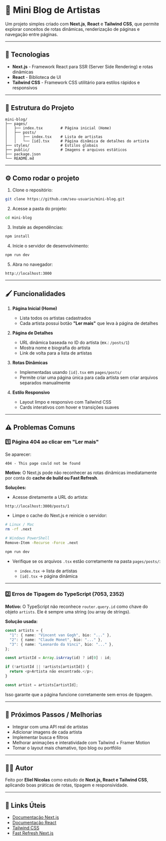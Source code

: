 # 🎨 Mini Blog de Artistas

Um projeto simples criado com **Next.js**, **React** e **Tailwind CSS**, que permite explorar conceitos de rotas dinâmicas, renderização de páginas e navegação entre páginas.

---

## 🚀 Tecnologias

- **Next.js** - Framework React para SSR (Server Side Rendering) e rotas dinâmicas
- **React** - Biblioteca de UI
- **Tailwind CSS** - Framework CSS utilitário para estilos rápidos e responsivos

---

## 📂 Estrutura do Projeto

```
mini-blog/
├── pages/
│   ├── index.tsx        # Página inicial (Home)
│   ├── posts/
│   │   ├── index.tsx    # Lista de artistas
│   │   └── [id].tsx     # Página dinâmica de detalhes do artista
├── styles/              # Estilos globais
├── public/              # Imagens e arquivos estáticos
├── package.json
└── README.md
```

---

## ⚙️ Como rodar o projeto

1. Clone o repositório:
```bash
git clone https://github.com/seu-usuario/mini-blog.git
```

2. Acesse a pasta do projeto:

```bash
cd mini-blog
```

3. Instale as dependências:

```bash
npm install
```

4. Inicie o servidor de desenvolvimento:

```bash
npm run dev
```

5. Abra no navegador:

```
http://localhost:3000
```

---

## 🖌️ Funcionalidades

1. **Página Inicial (Home)**

   * Lista todos os artistas cadastrados
   * Cada artista possui botão **"Ler mais"** que leva à página de detalhes

2. **Página de Detalhes**

   * URL dinâmica baseada no ID do artista (ex.: `/posts/1`)
   * Mostra nome e biografia do artista
   * Link de volta para a lista de artistas

3. **Rotas Dinâmicas**

   * Implementadas usando `[id].tsx` em `pages/posts/`
   * Permite criar uma página única para cada artista sem criar arquivos separados manualmente

4. **Estilo Responsivo**

   * Layout limpo e responsivo com Tailwind CSS
   * Cards interativos com hover e transições suaves

---

## ⚠️ Problemas Comuns

### 1️⃣ Página 404 ao clicar em "Ler mais"

Se aparecer:

```
404 - This page could not be found
```

**Motivo:**
O Next.js pode não reconhecer as rotas dinâmicas imediatamente por conta do **cache de build ou Fast Refresh**.

**Soluções:**

* Acesse diretamente a URL do artista:

```
http://localhost:3000/posts/1
```

* Limpe o cache do Next.js e reinicie o servidor:

```bash
# Linux / Mac
rm -rf .next

# Windows PowerShell
Remove-Item -Recurse -Force .next

npm run dev
```

* Verifique se os arquivos `.tsx` estão corretamente na pasta `pages/posts/`:

  * `index.tsx` → lista de artistas
  * `[id].tsx` → página dinâmica

---

### 2️⃣ Erros de Tipagem do TypeScript (7053, 2352)

**Motivo:**
O TypeScript não reconhece `router.query.id` como chave do objeto `artists`. Ele é sempre uma string (ou array de strings).

**Solução usada:**

```ts
const artists = {
  "1": { name: "Vincent van Gogh", bio: "..." },
  "2": { name: "Claude Monet", bio: "..." },
  "3": { name: "Leonardo da Vinci", bio: "..." },
};

const artistId = Array.isArray(id) ? id[0] : id;

if (!artistId || !artists[artistId]) {
  return <p>Artista não encontrado.</p>;
}

const artist = artists[artistId];
```

Isso garante que a página funcione corretamente sem erros de tipagem.

---

## 📝 Próximos Passos / Melhorias

* Integrar com uma API real de artistas
* Adicionar imagens de cada artista
* Implementar busca e filtros
* Melhorar animações e interatividade com Tailwind + Framer Motion
* Tornar o layout mais chamativo, tipo blog ou portfólio

---

## 👨‍💻 Autor

Feito por **Eliel Nicolas** como estudo de **Next.js, React e Tailwind CSS**, aplicando boas práticas de rotas, tipagem e responsividade.

---

## 🔗 Links Úteis

* [Documentação Next.js](https://nextjs.org/docs)
* [Documentação React](https://react.dev/)
* [Tailwind CSS](https://tailwindcss.com/)
* [Fast Refresh Next.js](https://nextjs.org/docs/messages/fast-refresh-reload)

```
